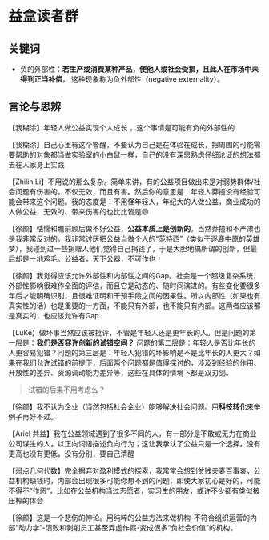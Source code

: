 # 益盒读者群

## 关键词

- 负的外部性：**若生产或消费某种产品，使他人或社会受损，且此人在市场中未得到正当补偿**， 这种现象称为负外部性（negative externality）。

## 言论与思辨

【我糊涂】年轻人做公益实现个人成长 ，这个事情是可能有负的外部性的

【我糊涂】自己心里有这个警醒，不要认为自己是在体验在成长，把周围的可能需要帮助的对象都当做实验室的小白鼠一样，自己的没有深思熟虑仔细论证的想法都去在人家身上实践

【Zhilin Li】不用说的那么复杂。简单来讲，有的公益项目做出来是对弱势群体/社会问题有伤害的。不仅无效，而且有害。然后你的意思是：年轻人莽撞没有经验可能会带来这个问题。我的态度是：不用怪年轻人，年纪大的人做公益，商业成功的人做公益，无效的、带来伤害的也比比皆是😄

【徐颜】怯懦和瞻前顾后做不好公益，**公益本质上是创新的**。当然莽撞和不严肃也是我非常反对的。我非常讨厌把公益当做个人的“范特西”（类似于逐鹿中原的英雄梦），我碰到过一些捐赠人他们觉得自己捐钱了，于是大胆地搞所谓的创新，但最后却是一地鸡毛。公益者，天下公器，不可作也！

【徐颜】我觉得应该允许外部性和内部性之间的Gap。社会是一个超级复杂系统，外部性影响很难作全面的评估，而且它是动态的、随时间演进的。有些变化要很多年后才能明确识别，且很难证明和干预手段之间的因果性。所以内部性（如果也有真实性的话）也是重要的一方面，不能只有外部，也不能只有内部。这两者应该都是真实的，也应该允许有Gap.

【LuKe】做坏事当然应该被批评，不管是年轻人还是更年长的人。但是问题的第一层是：**我们是否容许创新的试错空间？** 问题的第二层是：年轻人是否比年长的人更容易犯错？问题的第三层是：年轻人犯错的坏影响是不是比年长的人更大？如果在我们允许试错的前提下，后面两个问题都是值得探讨的，涉及到经验的作用、开放性的差异、资源调动能力差异等，这些在具体的情境下都是双刃剑。

> 试错的后果不用考虑么？

【徐颜】我不认为企业（当然包括社会企业）能够解决社会问题。用**科技转化**来举例子再好不过。

【Ariel 共益】我在公益领域遇到了很多不同的人，有一部分是不敢或无力在商业公司谋生的人，以正向词语描述负向行为；这让我承认了公益只是一个选择，没有更高也没有更低，没有分别，要自己清醒

【弱点几何代数】完全摒弃对盈利模式的探索，我常常会想到贫贱夫妻百事哀，公益机构缺钱时，内部会出现很多可能你想不到的问题，即使大家初心是好的，可能不得不“作恶”，比如在公益机构当过志愿者，实习生的朋友，或许不少都有类似被压榨的体会

【徐颜】这是一个悲伤的悖论。用纯粹的公益方法来做机构-不符合组织运营的内部“动力学”-溃败和剥削员工甚至弄虚作假-变成很多“负社会价值”的机构。